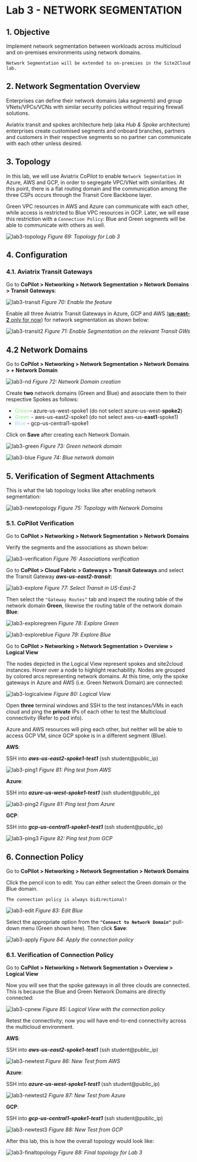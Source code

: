 # Lab 3 - NETWORK SEGMENTATION

## 1. Objective

Implement network segmentation between workloads across multicloud and on-premises environments using network domains.

```{note}
Network Segmentation will be extended to on-premises in the Site2Cloud lab.
```

## 2. Network Segmentation Overview

Enterprises can define their network domains (aka *segments*) and group VNets/VPCs/VCNs with similar security policies without requiring firewall solutions.

Aviatrix transit and spokes architecture help (aka *Hub & Spoke* architecture) enterprises create customised segments and onboard branches, partners and customers in their respective segments so no partner can communicate with each other unless desired.

## 3. Topology

In this lab, we will use Aviatrix CoPilot to enable `Network Segmentation` in Azure, AWS and GCP, in order to segregate VPC/VNet with similarities. At this point, there is a flat routing domain and the communication among the three CSPs occurs through the Transit Core Backbone layer.

Green VPC resources in AWS and Azure can communicate with each other, while access is restricted to Blue VPC resources in GCP. Later, we will ease this restriction with a `Connection Policy`: Blue and Green segments will be able to communicate with others as well.

![lab3-topology](images/lab3-topology.png)
_Figure 69: Topology for Lab 3_

## 4. Configuration

### 4.1. Aviatrix Transit Gateways

Go to **CoPilot > Networking > Network Segmentation > Network Domains > Transit Gateways**:

![lab3-transit](images/lab3-enabletransit.png)
_Figure 70: Enable the feature_

Enable all three Aviatrix Transit Gateways in Azure, GCP and AWS (<ins>**us-east-2** only for now</ins>) for network segmentation as shown below:

![lab3-transit2](images/lab3-enabletransit2.png)
_Figure 71: Enable Segmentation on the relevant Transit GWs_

## 4.2 Network Domains

Go to **CoPilot > Networking > Network Segmentation > Network Domains > + Network Domain**

![lab3-nd](images/lab3-networkdomain.png)
_Figure 72: Network Domain creation_

Create **two** network domains (Green and Blue) and associate them to their respective Spokes as follows:

-  <span style='color:lightgreen'>Green</span>- azure-us-west-spoke1 (do not select azure-us-west-**spoke2**)
- <span style='color:lightgreen'>Green</span> - aws-us-east2-spoke1 (do not select aws-us-**east1**-spoke1)
- <span style='color:lightblue'>Blue</span> - gcp-us-central1-spoke1

Click on **Save** after creating each Network Domain.

![lab3-green](images/lab3-green.png)
_Figure 73: Green network domain_

![lab3-blue](images/lab3-blue.png)
_Figure 74: Blue network domain_

## 5. Verification of Segment Attachments

This is what the lab topology looks like after enabling network segmentation:

![lab3-newtopology](images/lab3-topologywithnd.png)
_Figure 75: Topology with Network Domains_

### 5.1. CoPilot Verification

Go to **CoPilot > Networking > Network Segmentation > Network Domains**

Verify the segments and the associations as shown below:

![lab3-verification](images/lab3-verification.png)
_Figure 76: Associations verification_

Go to **CoPilot > Cloud Fabric > Gateways > Transit Gateways** and select the Transit Gateway **_aws-us-east2-transit_**:

![lab3-explore](images/lab3-exploretransit.png)
_Figure 77: Select Transit in US-East-2_

Then select the `"Gateway Routes"` tab and inspect the routing table of the network domain **Green**, likewise the routing table of the network domain **Blue**:

![lab3-exploregreen](images/lab3-exploregreen.png)
_Figure 78: Explore Green_

![lab3-exploreblue](images/lab3-exploreblue.png)
_Figure 79: Explore Blue_

Go to **CoPilot > Networking > Network Segmentation > Overview > Logical View**

The nodes depicted in the Logical View represent spokes and site2cloud instances. Hover over a node to highlight reachability. Nodes are grouped by colored arcs representing network domains. At this time, only the spoke gateways in Azure and AWS (i.e. Green Network Domain) are connected:

![lab3-logicalview](images/lab3-logicalview.png)
_Figure 80: Logical View_

Open **three** terminal windows and SSH to the test instances/VMs in each cloud and ping the **private** IPs of each other to test the Multicloud connectivity (Refer to pod info).

Azure and AWS resources will ping each other, but neither will be able to access GCP VM, since GCP spoke is in a different segment (Blue).

**AWS**:

SSH into **_aws-us-east2-spoke1-test1_** (ssh student@public_ip)

![lab3-ping1](images/lab3-ping1.png)
_Figure 81: Ping test from AWS_

**Azure**:

SSH into **_azure-us-west-spoke1-test1_** (ssh student@public_ip)

![lab3-ping2](images/lab3-ping2.png)
_Figure 81: Ping test from Azure_

**GCP**:

SSH into **_gcp-us-central1-spoke1-test1_** (ssh student@public_ip)

![lab3-ping3](images/lab3-ping3.png)
_Figure 82: Ping test from GCP_

## 6. Connection Policy

Go to **CoPilot > Networking > Network Segmentation > Network Domains**

Click the pencil icon to edit. You can either select the Green domain or the Blue domain.

```{important}
The connection policy is always bidirectional!
```

![lab3-edit](images/lab3-editnd.png)
_Figure 83: Edit Blue_

Select the appropriate option from the **`"Connect to Network Domain"`** pull-down menu (Green shown here). Then click **Save**:

![lab3-apply](images/lab3-applycp.png)
_Figure 84: Apply the connection policy_

### 6.1. Verification of Connection Policy

Go to **CoPilot > Networking > Network Segmentation > Overview > Logical View**

Now you will see that the spoke gateways in all three clouds are connected. This is because the Blue and Green Network Domains are directly connected:

![lab3-cpnew](images/lab3-cpnew.png)
_Figure 85: Logical View with the connection policy_

Retest the connectivity; now you will have end-to-end connectivity across the multicloud environment.

**AWS**:

SSH into **_aws-us-east2-spoke1-test1_** (ssh student@public_ip)

![lab3-newtest](images/lab3-newtest.png)
_Figure 86:  New Test from AWS_

**Azure**:

SSH into **_azure-us-west-spoke1-test1_** (ssh student@public_ip)

![lab3-newtest2](images/lab3-newtest2.png)
_Figure 87:  New Test from Azure_

**GCP**: 

SSH into **_gcp-us-central1-spoke1-test1_** (ssh student@public_ip)

![lab3-newtest3](images/lab3-newtest3.png)
_Figure 88:  New Test from GCP_

After this lab, this is how the overall topology would look like:

![lab3-finaltopology](images/lab3-finaltopology.png)
_Figure 88:  Final topology for Lab 3_